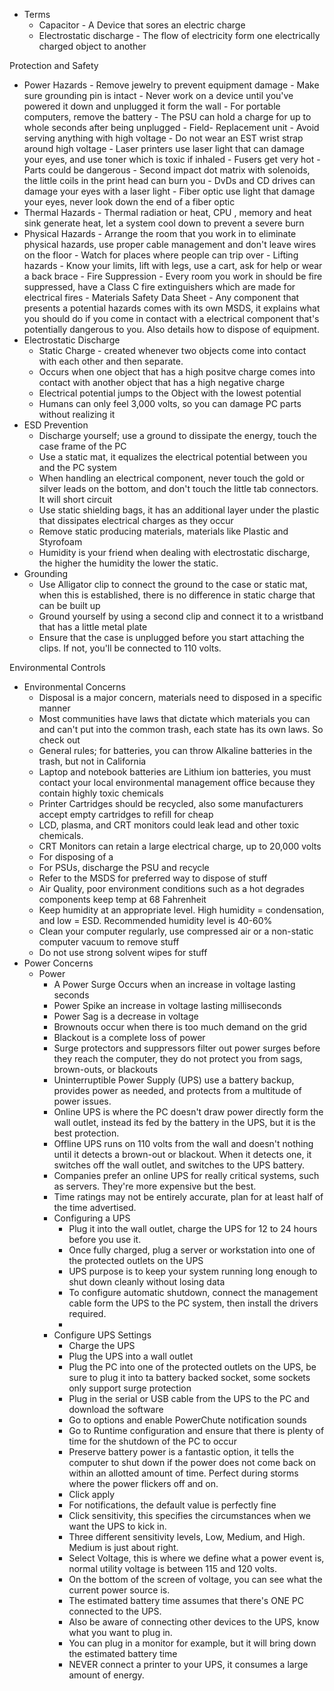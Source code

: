 
- Terms 
	- Capacitor - A Device that sores an electric charge
	- Electrostatic discharge - The flow of electricity form one electrically charged object to another

Protection and Safety 
- Power Hazards 
		- Remove jewelry to prevent equipment damage
		- Make sure grounding pin is intact
		- Never work on a device until you've powered it down and unplugged it form the wall
		- For portable computers, remove the battery
		- The PSU can hold a charge for up to whole seconds after being unplugged
		- Field- Replacement unit
		- Avoid serving anything with high voltage
		- Do not wear an EST wrist strap around high voltage
		- Laser printers use laser light that can damage your eyes, and use toner which is toxic if inhaled
		- Fusers get very hot 
		- Parts could be dangerous
		- Second impact dot matrix with solenoids, the little coils in the print head can burn you
		- DvDs and CD drives can damage your eyes with a laser light 
		- Fiber optic use light that damage your eyes, never look down the end of a fiber optic 
- Thermal Hazards
		- Thermal radiation or heat, CPU , memory and heat sink generate heat, let a system cool down to prevent a severe burn 
- Physical Hazards 
		- Arrange the room that you work in to eliminate physical hazards, use proper cable management and don't leave wires on the floor 
		- Watch for places where people can trip over 
		- Lifting hazards 
			- Know your limits, lift with legs, use a cart, ask for help or wear a back brace
		- Fire Suppression
			- Every room you work in should be fire suppressed, have a Class C fire extinguishers which are made for electrical fires
		- Materials Safety Data Sheet
			- Any component that presents a potential hazards comes with its own MSDS, it explains what you should do if you come in contact with a electrical component that's potentially dangerous to you. Also details how to dispose of equipment. 
- Electrostatic Discharge
	- Static Charge - created whenever two objects come into contact with each other and then separate. 
	- Occurs when one object that has a high positve charge comes into contact with another object that has a high negative charge
	- Electrical potential jumps to the Object with the lowest potential 
	- Humans can only feel 3,000 volts, so you can damage PC parts without realizing it 
- ESD Prevention
	- Discharge yourself; use a ground to dissipate the energy, touch the case frame of the PC 
	- Use a static mat, it equalizes the electrical potential between you and the PC system
	- When handling an electrical component, never touch the gold or silver leads on the bottom, and don't touch the little tab connectors. It will short circuit 
	- Use static shielding bags, it has an additional layer under the plastic that dissipates electrical charges as they occur 
	- Remove static producing materials, materials like Plastic and Styrofoam 
	- Humidity is your friend when dealing with electrostatic discharge, the higher the humidity the lower the static. 
- Grounding 
	- Use Alligator clip to connect the ground to the case or static mat, when this is established, there is no difference in static charge that can be built up
	- Ground yourself by using a second clip and connect it to a wristband that has a little metal plate
	- Ensure that the case is unplugged before you start attaching the clips. If not, you'll be connected to 110 volts. 

Environmental Controls
- Environmental Concerns 
	- Disposal is a major concern, materials need to disposed in a specific manner
	- Most communities have laws that dictate which materials you can and can't put into the common trash, each state has its own laws. So check out
	- General rules; for batteries, you can throw Alkaline batteries in the trash, but not in California
	- Laptop and notebook batteries are Lithium ion batteries, you must contact your local environmental management office because they contain highly toxic chemicals 
	- Printer Cartridges should be recycled, also some manufacturers accept empty cartridges to refill for cheap
	- LCD, plasma, and CRT monitors could leak lead and other toxic chemicals.
	- CRT Monitors can retain a large electrical charge, up to 20,000 volts
	- For disposing of a 
	- For PSUs, discharge the PSU and recycle
	- Refer to the MSDS for preferred way to dispose of stuff 
	- Air Quality, poor environment conditions such as a hot degrades components keep temp at 68 Fahrenheit 
	- Keep humidity at an appropriate level. High humidity = condensation, and low = ESD. Recommended humidity level is 40-60% 
	- Clean your computer regularly, use compressed air or a non-static computer vacuum to remove stuff
	- Do not use strong solvent wipes for stuff
- Power Concerns 
	- Power 
		- A Power Surge Occurs when an increase in voltage lasting seconds
		- Power Spike an increase in voltage lasting milliseconds 
		- Power Sag is a decrease in voltage
		- Brownouts occur when there is too much demand on the grid
		- Blackout is a complete loss of power 
		- Surge protectors and suppressors filter out power surges before they reach the computer, they do not protect you from sags, brown-outs, or blackouts
		- Uninterruptible Power Supply (UPS) use a battery backup, provides power as needed, and protects from a multitude of power issues. 
		- Online UPS is where the PC doesn't draw power directly form the wall outlet, instead its fed by the battery in the UPS, but it is the best protection.
		- Offline UPS runs on 110 volts from the wall and doesn't nothing until it detects a brown-out or blackout. When it detects one, it switches off the wall outlet, and switches to the UPS battery.
		- Companies prefer an online UPS for really critical systems, such as servers. They're more expensive but the best. 
		- Time ratings may not be entirely accurate, plan for at least half of the time advertised. 
		- Configuring a UPS 
			- Plug it into the wall outlet, charge the UPS for 12 to 24 hours before you use it.
			- Once fully charged, plug a server or workstation into one of the protected outlets on the UPS
			- UPS purpose is to keep your system running long enough to shut down cleanly without losing data
			- To configure automatic shutdown, connect the management cable form the UPS to the PC system, then install the drivers required. 
			- 
		- Configure UPS Settings 
			- Charge the UPS 
			- Plug the UPS into a wall outlet
			- Plug the PC into one of the protected outlets on the UPS, be sure to plug it into ta battery backed socket, some sockets only support surge protection
			- Plug in the serial or USB cable from the UPS to the PC and download the software
			- Go to options and enable PowerChute notification sounds 
			- Go to Runtime configuration and ensure that there is plenty of time for the shutdown of the PC to occur
			- Preserve battery power is a fantastic option, it tells the computer to shut down if the power does not come back on within an allotted amount of time. Perfect during storms where the power flickers off and on.
			- Click apply
			- For notifications, the default value is perfectly fine
			- Click sensitivity, this specifies the circumstances when we want the UPS to kick in.
			- Three different sensitivity levels, Low, Medium, and High. Medium is just about right.
			- Select Voltage, this is where we define what a power event is, normal utility voltage is between 115 and 120 volts. 
			- On the bottom of the screen of voltage, you can see what the current power source is.
			- The estimated battery time assumes that there's ONE PC connected to the UPS. 
			- Also be aware of connecting other devices to the UPS, know what you want to plug in.
			- You can plug in a monitor for example, but it will bring down the estimated battery time 
			- NEVER connect a printer to your UPS, it consumes a large amount of energy. 